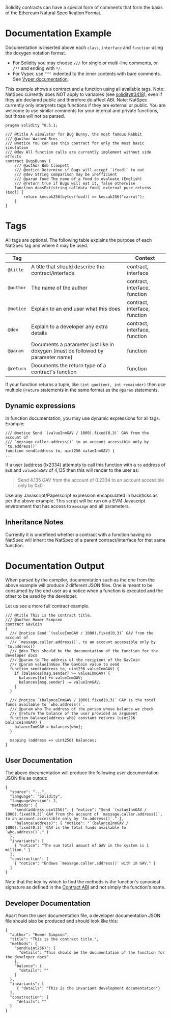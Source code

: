 Solidity contracts can have a special form of comments that form the basis of the Ethereum Natural Specification Format.

# Documentation Example

Documentation is inserted above each `class`, `interface` and `function` using the doxygen notation format.

* For Solidity you may choose `///` for single or multi-line comments, or `/**` and ending with `*/`.
* For Vyper, use `"""` indented to the inner contents with bare comments. See [Vyper documentation](https://vyper.readthedocs.io/en/latest/structure-of-a-contract.html#natspec-metadata).

This example shows a contract and a function using all available tags. Note: NatSpec currently does NOT apply to variables (see [solidity#3418](https://github.com/ethereum/solidity/issues/3418)), even if they are declared public and therefore do affect ABI. Note: NatSpec currently only interprets tags functions if they are external or public. You are welcome to use similar comments for your internal and private functions, but those will not be parsed.

```solidity
pragma solidity ^0.5.1;

/// @title A simulator for Bug Bunny, the most famous Rabbit
/// @author Warned Bros
/// @notice You can use this contract for only the most basic simulation
/// @dev All function calls are currently implement without side effects
contract BugsBunny {
    /// @author Bob Clampett
    /// @notice Determine if Bugs will accept `(food)` to eat
    /// @dev String comparison may be inefficient
    /// @param food The name of a food to evaluate (English)
    /// @return true if Bugs will eat it, false otherwise
    function doesEat(string calldata food) external pure returns (bool) {
        return keccak256(bytes(food)) == keccak256("carrot");
    }
}
```

# Tags

All tags are optional. The following table explains the purpose of each NatSpec tag and where it may be used.

| Tag       |                                          | Context                       |
| --------- | ---------------------------------------- | ----------------------------- |
| `@title`  | A title that should describe the contract/interface | contract, interface|
| `@author` | The name of the author                   | contract, interface, function |
| `@notice` | Explain to an end user what this does    | contract, interface, function |
| `@dev`    | Explain to a developer any extra details | contract, interface, function |
| `@param`  | Documents a parameter just like in doxygen (must be followed by parameter name) | function |
| `@return` | Documents the return type of a contract's function | function            |

If your function returns a tuple, like `(int quotient, int remainder)` then use multiple `@return` statements in the same format as the `@param` statements.

## Dynamic expressions

In function documentation, you may use dynamic expressions for all tags. Example:

    /// @notice Send `(valueInmGAV / 1000).fixed(0,3)` GAV from the account of 
    /// `message.caller.address()` to an account accessible only by `to.address()`
    function send(address to, uint256 valueInmGAV) {
    ...

If a user (address 0x2334) attempts to call this function with a `to` address of `0x0` and `valueInmGAV` of 4,135 then this will render to the user as:

 > Send 4.135 GAV from the account of 0.2334 to an account accessible only by 0x0

Use any Javascript/Paperscript expression encapsulated in backticks as per the above example. This script will be run on a EVM Javascript environment that has access to `message` and all parameters.

## Inheritance Notes

Currently it is undefined whether a contract with a function having no NatSpec will inherit the NatSpec of a parent contract/interface for that same function.

# Documentation Output

When parsed by the compiler, documentation such as the one from the above example will produce 2 different JSON files. One is meant to be consumed by the end user as a notice when a function is executed and the other to be used by the developer.

Let us see a more full contract example.

```
/// @title This is the contract title.
/// @author Homer Simpson
contract GavCoin
{
  /// @notice Send `(valueInmGAV / 1000).fixed(0,3)` GAV from the account of 
  /// `message.caller.address()`, to an account accessible only by `to.address()
  /// @dev This should be the documentation of the function for the developer docs
  /// @param to The address of the recipient of the GavCoin
  /// @param valueInmGav The GavCoin value to send
  function send(address to, uint256 valueInmGAV) {
    if (balances[msg.sender] >= valueInmGAV) {
      balances[to] += valueInmGAV;
      balances[msg.sender] -= valueInmGAV;
    }
  }

  /// @notice `(balanceInmGAV / 1000).fixed(0,3)` GAV is the total funds available to `who.address()`.
  /// @param who The address of the person whose balance we check
  /// @return The balance of the user provided as argument
  function balance(address who) constant returns (uint256 balanceInmGAV) {
    balanceInmGAV = balances[who];
  }

  mapping (address => uint256) balances;
}
```

## User Documentation

The above documentation will produce the following user documentation JSON file as output:

```
{
  "source": "...",
  "language": "Solidity",
  "languageVersion": 1,
  "methods": {
    "send(address,uint256)": { "notice": "Send `(valueInmGAV / 1000).fixed(0,3)` GAV from the account of `message.caller.address()`, to an account accessible only by `to.address()`." },
    "balance(address)": { "notice": "`(balanceInmGAV / 1000).fixed(0,3)` GAV is the total funds available to `who.address()`." }
  },
  "invariants": [
    { "notice": "The sum total amount of GAV in the system is 1 million." }
  ],
  "construction": [
    { "notice": "Endows `message.caller.address()` with 1m GAV." }
  ]
}
```

Note that the key by which to find the methods is the function's canonical signature as defined in the [Contract ABI](Ethereum-Contract-ABI#signature) and not simply the function's name.

## Developer Documentation

Apart from the user documentation file, a developer documentation JSON file should also be produced and should look like this:

```
{
  "author": "Homer Simpson",
  "title": "This is the contract title.",
  "methods": {
    "send(uint256)": {
      "details": "This should be the documentation of the function for the developer docs"
    },
    "balance": {
      "details": ""
    }
  },
  "invariants": [
     { "details": "This is the invariant development documentation"}
  ],
  "construction": {
     "details": ""
  }
}
```